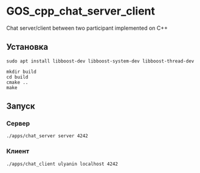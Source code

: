 # GOS_cpp_chat_server_client
Chat server/client between two participant implemented on C++

## Установка
```(Bash)
sudo apt install libboost-dev libboost-system-dev libboost-thread-dev 

mkdir build
cd build
cmake ..
make
```

## Запуск
### Сервер
```(bash)
./apps/chat_server server 4242
```

### Клиент
```(bash)
./apps/chat_client ulyanin localhost 4242
```
